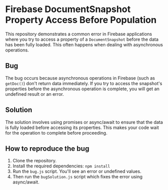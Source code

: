 # Firebase DocumentSnapshot Property Access Before Population

This repository demonstrates a common error in Firebase applications where you try to access a property of a `DocumentSnapshot` before the data has been fully loaded. This often happens when dealing with asynchronous operations.

## Bug

The bug occurs because asynchronous operations in Firebase (such as `getDoc()`) don't return data immediately.  If you try to access the snapshot's properties before the asynchronous operation is complete, you will get an undefined result or an error.

## Solution

The solution involves using promises or async/await to ensure that the data is fully loaded before accessing its properties.  This makes your code wait for the operation to complete before proceeding.

## How to reproduce the bug

1. Clone the repository.
2. Install the required dependencies: `npm install`
3. Run the `bug.js` script.  You'll see an error or undefined values.
4. Then run the `bugSolution.js` script which fixes the error using async/await.
